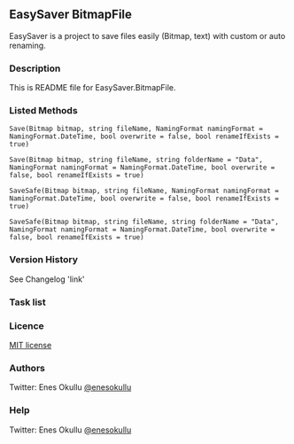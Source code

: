 ## EasySaver BitmapFile

EasySaver is a project to save files easily (Bitmap, text) with custom or auto renaming.

### Description

This is README file for EasySaver.BitmapFile.

### Listed Methods
```
Save(Bitmap bitmap, string fileName, NamingFormat namingFormat = NamingFormat.DateTime, bool overwrite = false, bool renameIfExists = true)
```
```
Save(Bitmap bitmap, string fileName, string folderName = "Data", NamingFormat namingFormat = NamingFormat.DateTime, bool overwrite = false, bool renameIfExists = true)
```
```
SaveSafe(Bitmap bitmap, string fileName, NamingFormat namingFormat = NamingFormat.DateTime, bool overwrite = false, bool renameIfExists = true)
```
```
SaveSafe(Bitmap bitmap, string fileName, string folderName = "Data", NamingFormat namingFormat = NamingFormat.DateTime, bool overwrite = false, bool renameIfExists = true)
```

### Version History
See Changelog 'link'

### Task list

### Licence
[MIT license](https://github.com/meokullu/EasySaver/blob/master/LICENSE)

### Authors
Twitter: Enes Okullu [@enesokullu](https://twitter.com/EnesOkullu)

### Help
Twitter: Enes Okullu [@enesokullu](https://twitter.com/EnesOkullu)